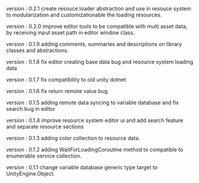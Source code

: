   version : 0.2.1
  create resouce loader abstraction and use in resouce system to modularization and customizationable the loading resources.

  version : 0.2.0
  improve editor tools to be compatible with multi asset data, by receiving input asset path in editor window class.
  
  version : 0.1.9
  adding comments, summaries and descriptions on library classes and abstractions.

  version : 0.1.8
  fix editor creating base data bug and resource system loading data

  version : 0.1.7
  fix compatibility to old unity dotnet

  version : 0.1.6
  fix return remote value bug

  version : 0.1.5
  adding remote data syncing to variable database and fix search bug in editor

  version : 0.1.4
  improve resource system editor ui and add search feature and separate resource sections

  version : 0.1.3
  adding color collection to resource data.

  version : 0.1.2
  adding WaitForLoadingCoroutine method to compatible to enumerable service collection.

  version : 0.1.1
  change variable database generic type target to UnityEngine.Object.